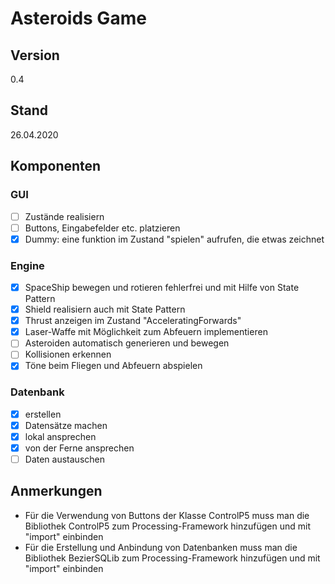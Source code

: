﻿# Asteroids Game

## Version
0.4

## Stand
26.04.2020

## Komponenten

### GUI
- [ ] Zustände realisiern
- [ ] Buttons, Eingabefelder etc. platzieren
- [x] Dummy: eine funktion im Zustand "spielen" aufrufen, die etwas zeichnet

### Engine
- [x] SpaceShip bewegen und rotieren fehlerfrei und mit Hilfe von State Pattern
- [x] Shield realisiern auch mit State Pattern
- [x] Thrust anzeigen im Zustand "AcceleratingForwards"
- [x] Laser-Waffe mit Möglichkeit zum Abfeuern implementieren
- [ ] Asteroiden automatisch generieren und bewegen
- [ ] Kollisionen erkennen
- [x] Töne beim Fliegen und Abfeuern abspielen

### Datenbank
- [x] erstellen
- [x] Datensätze machen
- [x] lokal ansprechen
- [x] von der Ferne ansprechen
- [ ] Daten austauschen

## Anmerkungen
- Für die Verwendung von Buttons der Klasse ControlP5 muss man die Bibliothek ControlP5 zum Processing-Framework hinzufügen und mit "import" einbinden
- Für die Erstellung und Anbindung von Datenbanken muss man die Bibliothek BezierSQLib zum Processing-Framework hinzufügen und mit "import" einbinden
